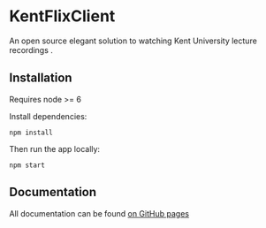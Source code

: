 # KentFlixClient
An open source elegant solution to watching Kent University lecture recordings .

## Installation
Requires node >= 6

Install dependencies:

	npm install
Then run the app locally:

	npm start

## Documentation
All documentation can be found [on GitHub pages](https://kentcompsoc.github.io/KentFlixClient/kent-flix-client/index.html)